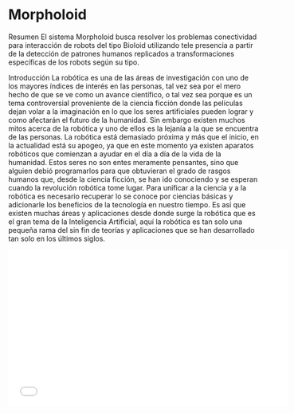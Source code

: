 Morpholoid
==========

Resumen
El sistema Morpholoid busca resolver los problemas conectividad para
interacción de robots del tipo Bioloid utilizando tele presencia a partir de la
detección de patrones humanos replicados a transformaciones específicas de los
robots según su tipo.


Introducción
La robótica es una de las áreas de investigación con uno de los mayores
índices de interés en las personas, tal vez sea por el mero hecho de que se ve
como un avance científico, o tal vez sea porque es un tema controversial
proveniente de la ciencia ficción donde las películas dejan volar a la
imaginación en lo que los seres artificiales pueden lograr y como afectarán el
futuro de la humanidad. Sin embargo existen muchos mitos acerca de la
robótica y uno de ellos es la lejanía a la que se encuentra de las personas. La
robótica está demasiado próxima y más que el inicio, en la actualidad está su
apogeo, ya que en este momento ya existen aparatos robóticos que comienzan
a ayudar en el día a día de la vida de la humanidad. Estos seres no son entes
meramente pensantes, sino que alguien debió programarlos para que
obtuvieran el grado de rasgos humanos que, desde la ciencia ficción, se han
ido conociendo y se esperan cuando la revolución robótica tome lugar. Para
unificar a la ciencia y a la robótica es necesario recuperar lo se conoce por
ciencias básicas y adicionarle los beneficios de la tecnología en nuestro tiempo.
Es así que existen muchas áreas y aplicaciones desde donde surge la robótica
que es el gran tema de la Inteligencia Artificial, aquí la robótica es tan solo una
pequeña rama del sin fin de teorías y aplicaciones que se han desarrollado tan
solo en los últimos siglos.


<object width="560" height="315"><param name="movie" value="//www.youtube.com/v/tNoNuU8DQwU?hl=es_ES&amp;version=3"></param><param name="allowFullScreen" value="true"></param><param name="allowscriptaccess" value="always"></param><embed src="//www.youtube.com/v/tNoNuU8DQwU?hl=es_ES&amp;version=3" type="application/x-shockwave-flash" width="560" height="315" allowscriptaccess="always" allowfullscreen="true"></embed></object>

